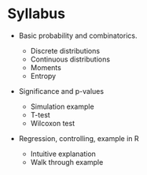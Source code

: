 # Syllabus

* Basic probability and combinatorics.
	* Discrete distributions
	* Continuous distributions
	* Moments
	* Entropy

* Significance and p-values
	* Simulation example
	* T-test
	* Wilcoxon test

* Regression, controlling, example in R
	* Intuitive explanation
	* Walk through example
